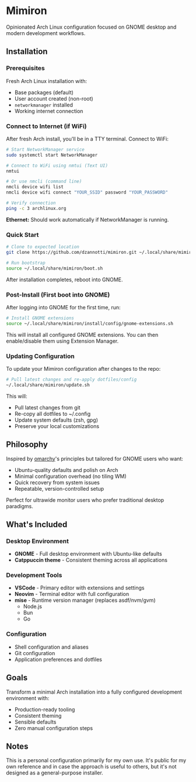 # Mimiron

Opinionated Arch Linux configuration focused on GNOME desktop and modern development workflows.

## Installation

### Prerequisites
Fresh Arch Linux installation with:
- Base packages (default)
- User account created (non-root)
- `networkmanager` installed
- Working internet connection

### Connect to Internet (if WiFi)

After fresh Arch install, you'll be in a TTY terminal. Connect to WiFi:

```bash
# Start NetworkManager service
sudo systemctl start NetworkManager

# Connect to WiFi using nmtui (Text UI)
nmtui

# Or use nmcli (command line)
nmcli device wifi list
nmcli device wifi connect "YOUR_SSID" password "YOUR_PASSWORD"

# Verify connection
ping -c 3 archlinux.org
```

**Ethernet:** Should work automatically if NetworkManager is running.

### Quick Start

```bash
# Clone to expected location
git clone https://github.com/dzannotti/mimiron.git ~/.local/share/mimiron

# Run bootstrap
source ~/.local/share/mimiron/boot.sh
```

After installation completes, reboot into GNOME.

### Post-Install (First boot into GNOME)

After logging into GNOME for the first time, run:

```bash
# Install GNOME extensions
source ~/.local/share/mimiron/install/config/gnome-extensions.sh
```

This will install all configured GNOME extensions. You can then enable/disable them using Extension Manager.

### Updating Configuration

To update your Mimiron configuration after changes to the repo:

```bash
# Pull latest changes and re-apply dotfiles/config
~/.local/share/mimiron/update.sh
```

This will:
- Pull latest changes from git
- Re-copy all dotfiles to ~/.config
- Update system defaults (zsh, gpg)
- Preserve your local customizations

## Philosophy

Inspired by [omarchy](https://github.com/basecamp/omarchy)'s principles but tailored for GNOME users who want:
- Ubuntu-quality defaults and polish on Arch
- Minimal configuration overhead (no tiling WM)
- Quick recovery from system issues
- Repeatable, version-controlled setup

Perfect for ultrawide monitor users who prefer traditional desktop paradigms.

## What's Included

### Desktop Environment
- **GNOME** - Full desktop environment with Ubuntu-like defaults
- **Catppuccin theme** - Consistent theming across all applications

### Development Tools
- **VSCode** - Primary editor with extensions and settings
- **Neovim** - Terminal editor with full configuration
- **mise** - Runtime version manager (replaces asdf/nvm/gvm)
  - Node.js
  - Bun
  - Go

### Configuration
- Shell configuration and aliases
- Git configuration
- Application preferences and dotfiles

## Goals

Transform a minimal Arch installation into a fully configured development environment with:
- Production-ready tooling
- Consistent theming
- Sensible defaults
- Zero manual configuration steps

## Notes

This is a personal configuration primarily for my own use. It's public for my own reference and in case the approach is useful to others, but it's not designed as a general-purpose installer.

